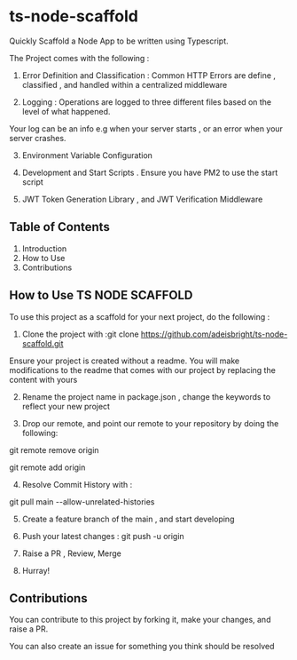 # ts-node-scaffold
Quickly Scaffold a Node App to be written using Typescript. 

The Project comes with the following :

1. Error Definition and Classification : Common HTTP Errors are define ,
classified , and handled within a centralized middleware 

2. Logging : Operations are logged to three different files based on 
the level of what happened. 

Your log can be an info e.g when your server starts , or an error when your server crashes. 

3. Environment Variable Configuration 

4. Development and Start Scripts . Ensure you have PM2 to use the start script

5. JWT Token Generation Library , and JWT Verification Middleware

## Table of Contents 
1. Introduction 
1. How to Use 
1. Contributions

## How to Use TS NODE SCAFFOLD 

To use this project as a scaffold for your next project, do the following :

1. Clone the project with :git clone https://github.com/adeisbright/ts-node-scaffold.git  <project-name>

Ensure your project is created without a readme. You will make 
modifications to the readme that comes with our project by replacing 
the content with yours

2. Rename the project name in package.json , change the keywords to reflect your new project

3. Drop our remote, and point our remote to your repository by doing the following:

git remote remove origin 


git remote add origin <your-own-remote> 

4. Resolve Commit History with :

git pull <your-remote> main --allow-unrelated-histories 


5. Create a feature branch of the main , and start developing 

6. Push your latest changes : 
git push -u origin <branchName>

7. Raise a PR , Review, Merge 

8. Hurray!


## Contributions  

You can contribute to this project by forking it, make your changes, and raise a PR. 

You can also create an issue for something you think should be resolved 
